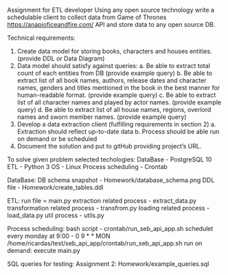 Assignment for ETL developer
Using any open source technology write a schedulable client to collect data from Game of Thrones
https://anapioficeandfire.com/ API and store data to any open source DB.

Technical requirements:
1. Create data model for storing books, characters and houses entities. (provide DDL or Data
Diagram)
2. Data model should satisfy against queries:
	a. Be able to extract total count of each entities from DB (provide example query)
	b. Be able to extract list of all book names, authors, release dates and character names,
genders and titles mentioned in the book in the best manner for human-readable format.
(provide example query)
	c. Be able to extract list of all character names and played by actor names. (provide example
query)
	d. Be able to extract list of all house names, regions, overlord names and sworn member
names. (provide example query)
3. Develop a data extraction client (fulfilling requirements in section 2)
	a. Extraction should reflect up-to-date data
	b. Process should be able run on demand or be scheduled
4. Document the solution and put to gitHub providing project’s URL.


To solve given problem selected techologies:
	DataBase - PostgreSQL 10
	ETL - Python 3
	OS - Linux
	Process scheduling - Crontab

DataBase:
	DB schema snapshot - Homework/database_schema.png
	DDL file - Homework/create_tables.ddl

ETL:
	run file = main.py
	extraction related process - extract_data.py
	transformation related process - transfrom.py
	loading related process - load_data.py
	util process - utils.py

Process scheduling:
	bash script - crontab/run_seb_api_app.sh
	schedulet every monday at 9:00  - 0 9 * * MON /home/ricardas/test/seb_api_app/crontab/run_seb_api_app.sh
	run on demand: execute main.py

SQL queries for testing: 
	Assignment 2: Homework/example_queries.sql
